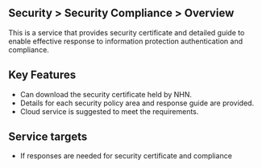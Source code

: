 ## Security > Security Compliance > Overview

This is a service that provides security certificate and detailed guide to enable effective response to information protection authentication and compliance.

## Key Features

* Can download the security certificate held by NHN.
* Details for each security policy area and response guide are provided.
* Cloud service is suggested to meet the requirements.

## Service targets

* If responses are needed for security certificate and compliance

